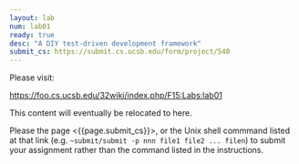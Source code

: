 ```yaml
---
layout: lab
num: lab01
ready: true
desc: "A DIY test-driven development framework"
submit_cs: https://submit.cs.ucsb.edu/form/project/540
---
```


Please visit:

<https://foo.cs.ucsb.edu/32wiki/index.php/F15:Labs:lab01>

This content will eventually be relocated to here.

Please the page <{{page.submit_cs}}>, or the Unix shell commmand listed at that
link (e.g. `~submit/submit -p nnn file1 file2 ... filen`) to
submit your assignment rather than the command listed in the instructions. 
